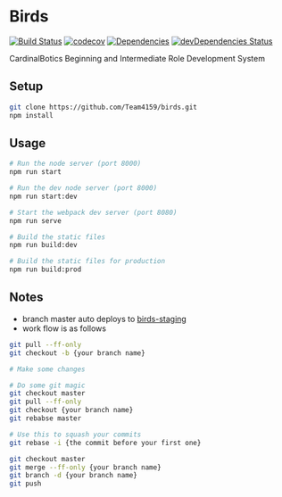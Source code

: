 # Birds
[![Build Status](https://travis-ci.org/Team4159/birds.svg?branch=master)](https://travis-ci.org/Team4159/birds) [![codecov](https://codecov.io/gh/Team4159/birds/branch/master/graph/badge.svg)](https://codecov.io/gh/Team4159/birds)
[![Dependencies](https://david-dm.org/Team4159/birds.svg)](https://david-dm.org/Team4159/birds)
[![devDependencies Status](https://david-dm.org/Team4159/birds/dev-status.svg)](https://david-dm.org/Team4159/birds?type=dev)

CardinalBotics Beginning and Intermediate Role Development System

## Setup
```bash
git clone https://github.com/Team4159/birds.git
npm install
```

## Usage
```bash
# Run the node server (port 8000)
npm run start

# Run the dev node server (port 8000)
npm run start:dev

# Start the webpack dev server (port 8080)
npm run serve

# Build the static files
npm run build:dev

# Build the static files for production
npm run build:prod
```

## Notes

* branch master auto deploys to [birds-staging](https://birds-staging.herokuapp.com/)
* work flow is as follows
```bash
git pull --ff-only
git checkout -b {your branch name}

# Make some changes

# Do some git magic
git checkout master
git pull --ff-only
git checkout {your branch name}
git rebabse master

# Use this to squash your commits
git rebase -i {the commit before your first one}

git checkout master
git merge --ff-only {your branch name}
git branch -d {your branch name}
git push
```
